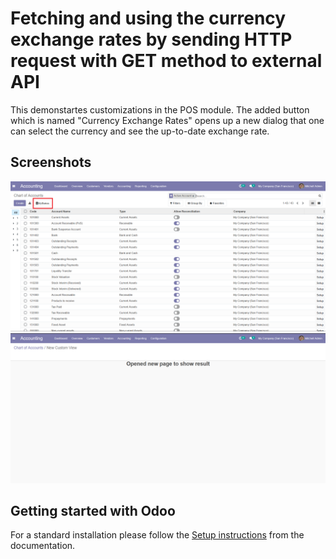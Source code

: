 # Fetching and using the currency exchange rates by sending HTTP request with GET method to external API
This demonstartes customizations in the POS module. The added button which is named "Currency Exchange Rates" opens up a new dialog that one can select the currency and see the up-to-date exchange rate.

## Screenshots

<picture>
 <img alt="Screenshot1" src="https://raw.githubusercontent.com/ambientWave/Odoo-Frontend-Backend-Customization/ChartOfAccountsListAddButtonToUpperPanel/custom/ChartOfAccountsListAddButtonToUpperPanel.png">
</picture>

<picture>
 <img alt="Screenshot2" src="https://raw.githubusercontent.com/ambientWave/Odoo-Frontend-Backend-Customization/ChartOfAccountsListAddButtonToUpperPanel/custom/ChartOfAccountsListAddButtonToUpperPanel2.png">
</picture>

Getting started with Odoo
-------------------------

For a standard installation please follow the <a href="https://www.odoo.com/documentation/14.0/administration/install.html">Setup instructions</a>
from the documentation.
